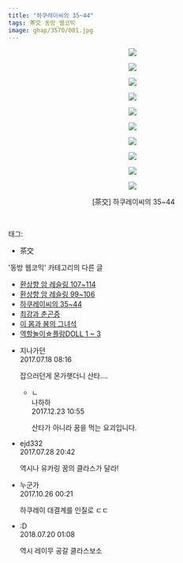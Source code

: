 ```yaml
---
title: "하쿠레이씨의 35~44"
tags: 茶交 동방_웹코믹
image: ghap/3570/001.jpg
---
```

<div class="article">
<p style="text-align: center; clear: none; float: none;"><img src="{{ site.nasurl }}/ghap/3570/001.jpg"/></p>
<p style="text-align: center; clear: none; float: none;"><img src="{{ site.nasurl }}/ghap/3570/002.jpg"/></p>
<p style="text-align: center; clear: none; float: none;"><img src="{{ site.nasurl }}/ghap/3570/003.jpg"/></p>
<p style="text-align: center; clear: none; float: none;"><img src="{{ site.nasurl }}/ghap/3570/004.jpg"/></p>
<p style="text-align: center; clear: none; float: none;"><img src="{{ site.nasurl }}/ghap/3570/005.jpg"/></p>
<p style="text-align: center; clear: none; float: none;"><img src="{{ site.nasurl }}/ghap/3570/006.jpg"/></p>
<p style="text-align: center; clear: none; float: none;"><img src="{{ site.nasurl }}/ghap/3570/007.jpg"/></p>
<p style="text-align: center; clear: none; float: none;"><img src="{{ site.nasurl }}/ghap/3570/008.jpg"/></p>
<p style="text-align: center; clear: none; float: none;"><img src="{{ site.nasurl }}/ghap/3570/009.jpg"/></p>
<p style="text-align: center; clear: none; float: none;"><img src="{{ site.nasurl }}/ghap/3570/010.jpg"/></p>
<p style="text-align: center; clear: none; float: none;"> [茶交] 하쿠레이씨의 35~44</p>
<p> <br/></p>
</div><div class="tagTrail">
<p>태그: </p>
<ul>
<li>茶交</li>
</ul>
</div><div class="another">
<p>'동방 웹코믹' 카테고리의 다른 글</p>
<ul>
<li><a href="/2017-07-17-ghap_3573">환상향 암 레슬링 107~114</a></li>
<li><a href="/2017-07-17-ghap_3572">환상향 암 레슬링 99~106</a></li>
<li><a href="/2017-07-17-ghap_3570">하쿠레이씨의 35~44</a></li>
<li><a href="/2017-07-17-ghap_3569">최강과 춘곤증</a></li>
<li><a href="/2017-07-17-ghap_3568">이 몸과 봄의 그녀석</a></li>
<li><a href="/2017-07-17-ghap_3567">역할놀이☆플랑DOLL 1 ~ 3</a></li>
</ul>
</div><div class="cb_module cb_fluid">
<div class="cb_wrt cb_profile">
<div class="comment">
<ul>
<li class="cb_thumb_off" id="comment15038293">
<div class="cb_comment_area">
<div class="cb_info_area">
<div class="cb_section">
<span class="cb_nick_name">지나가던</span>
</div>
<div class="cb_section">
<span class="cb_date">2017.07.18 08:16 </span>
</div>
</div>
<div class="cb_dsc_comment">
<p class="cb_dsc">
											잡으러던게 몬가햇더니 산타....
										</p>
</div>
<ul>
<li class="cb_thumb_off" id="comment15158001">
<span class="cb_bu_subnode">ㄴ</span>
<div class="cb_comment_area">
<div class="cb_info_area">
<div class="cb_section">
<span class="cb_nick_name">나하하</span>
</div>
<div class="cb_section">
<span class="cb_date">2017.12.23 10:55 </span>
</div>
</div>
<div class="cb_dsc_comment">
<p class="cb_dsc">
																산타가 아니라 꿈을 먹는 요괴입니다.
															</p>
</div>
</div>
</li>
</ul>
</div></li>
<li class="cb_thumb_off" id="comment15046484">
<div class="cb_comment_area">
<div class="cb_info_area">
<div class="cb_section">
<span class="cb_nick_name">ejd332</span>
</div>
<div class="cb_section">
<span class="cb_date">2017.07.28 20:42 </span>
</div>
</div>
<div class="cb_dsc_comment">
<p class="cb_dsc">
											역시나 유카링 꿈의 클라스가 달라!
										</p>
</div>
</div></li>
<li class="cb_thumb_off" id="comment15114472">
<div class="cb_comment_area">
<div class="cb_info_area">
<div class="cb_section">
<span class="cb_nick_name">누군가</span>
</div>
<div class="cb_section">
<span class="cb_date">2017.10.26 00:21 </span>
</div>
</div>
<div class="cb_dsc_comment">
<p class="cb_dsc">
											하쿠레이 대결계를 인질로 ㄷㄷ
										</p>
</div>
</div></li>
<li class="cb_thumb_off" id="comment15290310">
<div class="cb_comment_area">
<div class="cb_info_area">
<div class="cb_section">
<span class="cb_nick_name">:D</span>
</div>
<div class="cb_section">
<span class="cb_date">2018.07.20 01:08 </span>
</div>
</div>
<div class="cb_dsc_comment">
<p class="cb_dsc">
											역시 레이무 공갈 클라스보소
										</p>
</div>
</div></li>
</ul>
</div>
</div><!-- commentList close -->
</div>